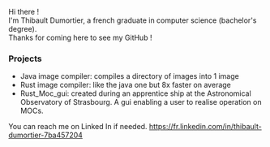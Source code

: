 Hi there ! <br/>
I'm Thibault Dumortier, a french graduate in computer science (bachelor's degree). <br/>
Thanks for coming here to see my GitHub !

### Projects
- Java image compiler: compiles a directory of images into 1 image
- Rust image compiler: like the java one but 8x faster on average
- Rust_Moc_gui: created during an apprentice ship at the Astronomical Observatory of Strasbourg. A gui enabling a user to realise operation on MOCs.

You can reach me on Linked In if needed.
https://fr.linkedin.com/in/thibault-dumortier-7ba457204
